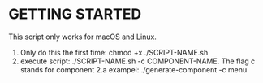
# GETTING STARTED
This script only works for macOS and Linux.

1. Only do this the first time: chmod +x ./SCRIPT-NAME.sh
2. execute script: ./SCRIPT-NAME.sh -c COMPONENT-NAME. The flag c stands for component
    2.a exampel: ./generate-component -c menu
